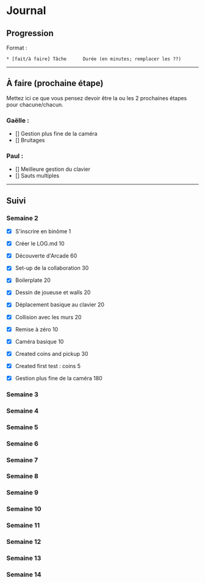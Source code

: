 # Journal

## Progression

Format :

    * [fait/à faire] Tâche      Durée (en minutes; remplacer les ??)

---

## À faire (prochaine étape)

Mettez ici ce que vous pensez devoir être la ou les 2 prochaines étapes pour chacune/chacun.

### Gaëlle : 
* [] Gestion plus fine de la caméra
* [] Bruitages

### Paul : 
* [] Meilleure gestion du clavier
* [] Sauts multiples


---

## Suivi

### Semaine 2

* [x] S'inscrire en binôme                                             1
* [x] Créer le LOG.md                                                 10
* [x] Découverte d'Arcade                                             60
* [x] Set-up de la collaboration                                      30
* [x] Boilerplate                                                     20
* [x] Dessin de joueuse et walls                                      20
* [x] Déplacement basique au clavier                                  20
* [x] Collision avec les murs                                         20
* [x] Remise à zéro                                                   10
* [x] Caméra basique                                                  10
* [x] Created coins and pickup                                        30
* [x] Created first test : coins                                       5
* [x] Gestion plus fine de la caméra                                 180


### Semaine 3

### Semaine 4

### Semaine 5

### Semaine 6

### Semaine 7

### Semaine 8

### Semaine 9

### Semaine 10

### Semaine 11

### Semaine 12

### Semaine 13

### Semaine 14